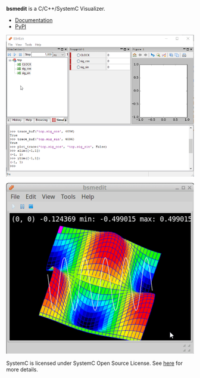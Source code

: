 **bsmedit** is a C/C++/SystemC Visualizer.

- [Documentation](http://bsmedit.feiyilin.com)
- [PyPI](https://pypi.org/project/bsmedit/)

<img src="/docs/images/start_run_plot.gif"></img>

<img src="/docs/images/waves.gif"></img>

SystemC is licensed under SystemC Open Source License.
See [here](/systemc-2.3.1/docs/SystemC_Open_Source_License.pdf) for more details.
